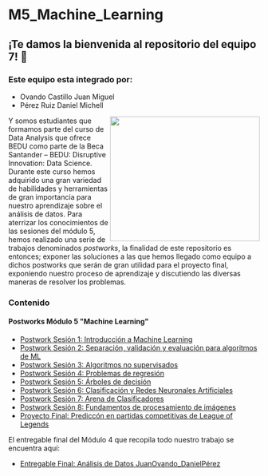 # M5_Machine_Learning

## ¡Te damos la bienvenida al repositorio del equipo 7! :cactus:
### Este equipo esta integrado por:

- Ovando Castillo Juan Miguel
- Pérez Ruiz Daniel Michell

<img src="https://th.bing.com/th/id/R2b07cbb4ce92c2c7d366a475baffe87d?rik=zkXtUSnBnQrQjw&pid=ImgRaw" align="right" height="250" width="300">

Y somos estudiantes que formamos parte del curso de Data Analysis que ofrece BEDU como parte de la Beca Santander – BEDU: Disruptive Innovation: Data Science. Durante este curso hemos adquirido una gran variedad de habilidades y herramientas de gran importancia para nuestro aprendizaje sobre el análisis de datos. Para aterrizar los conocimientos de las sesiones del módulo 5, hemos realizado una serie de trabajos denominados *postworks*, la finalidad de este repositorio es entonces; exponer las soluciones a las que hemos llegado como equipo a dichos postworks que serán de gran utilidad para el proyecto final, exponiendo nuestro proceso de aprendizaje y discutiendo las diversas maneras de resolver los problemas.

### Contenido
#### Postworks Módulo 5 "Machine Learning"

 - [Postwork Sesión 1: Introducción a Machine Learning](Postwork01/) 
 - [Postwork Sesión 2: Separación, validación y evaluación para algoritmos de ML](Postwork02/) 
 - [Postwork Sesión 3: Algoritmos no supervisados](Postwork03/)
 - [Postwork Sesión 4: Problemas de regresión](Postwork04/) 
 - [Postwork Sesión 5: Árboles de decisión](Postwork05/) 
 - [Postwork Sesión 6: Clasificación y Redes Neuronales Artificiales](Postwork06/) 
 - [Postwork Sesión 7: Arena de Clasificadores](Postwork07/) 
 - [Postwork Sesión 8: Fundamentos de procesamiento de imágenes](Postwork08/)
 - [Proyecto Final: Prediccón en partidas competitivas de League of Legends](ProyectoFinal/)

El entregable final del Módulo 4 que recopila todo nuestro trabajo se encuentra aquí:
 - [Entregable Final: Análisis de Datos JuanOvando_DanielPérez](Entrega_Final_Análisis_JuanOvando_DanielPeréz/Entrega_Final_Análisis_JuanOvando_DanielPeréz.ipynb)
